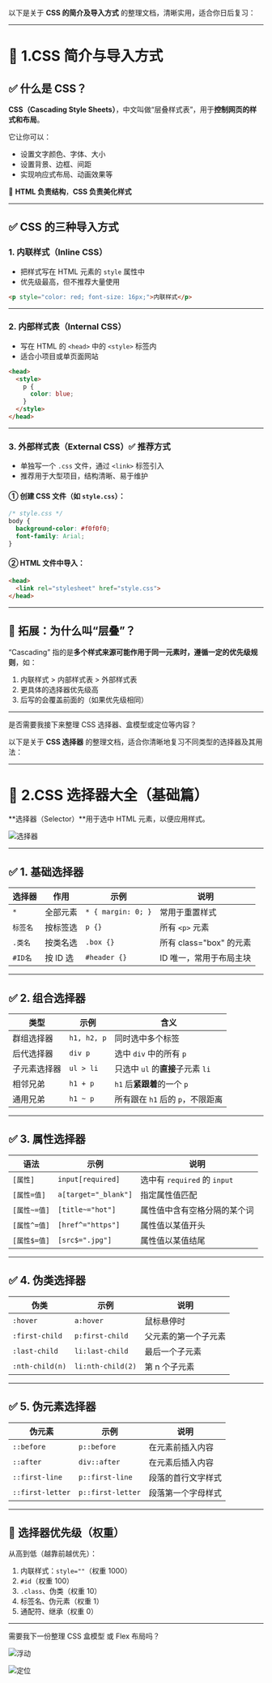 以下是关于 **CSS 的简介及导入方式** 的整理文档，清晰实用，适合你日后复习：

------

# 🎨 1.CSS 简介与导入方式

## ✅ 什么是 CSS？

**CSS（Cascading Style Sheets）**，中文叫做“层叠样式表”，用于**控制网页的样式和布局**。

它让你可以：

- 设置文字颜色、字体、大小
- 设置背景、边框、间距
- 实现响应式布局、动画效果等

📌 **HTML 负责结构**，**CSS 负责美化样式**

------

## ✅ CSS 的三种导入方式

### 1. **内联样式（Inline CSS）**

- 把样式写在 HTML 元素的 `style` 属性中
- 优先级最高，但不推荐大量使用

```html
<p style="color: red; font-size: 16px;">内联样式</p>
```

------

### 2. **内部样式表（Internal CSS）**

- 写在 HTML 的 `<head>` 中的 `<style>` 标签内
- 适合小项目或单页面网站

```html
<head>
  <style>
    p {
      color: blue;
    }
  </style>
</head>
```

------

### 3. **外部样式表（External CSS）✅ 推荐方式**

- 单独写一个 `.css` 文件，通过 `<link>` 标签引入
- 推荐用于大型项目，结构清晰、易于维护

#### ① 创建 CSS 文件（如 `style.css`）：

```css
/* style.css */
body {
  background-color: #f0f0f0;
  font-family: Arial;
}
```

#### ② HTML 文件中导入：

```html
<head>
  <link rel="stylesheet" href="style.css">
</head>
```

------

## 🧠 拓展：为什么叫“层叠”？

“Cascading” 指的是**多个样式来源可能作用于同一元素时，遵循一定的优先级规则**，如：

1. 内联样式 > 内部样式表 > 外部样式表
2. 更具体的选择器优先级高
3. 后写的会覆盖前面的（如果优先级相同）

------

是否需要我接下来整理 CSS 选择器、盒模型或定位等内容？

以下是关于 **CSS 选择器** 的整理文档，适合你清晰地复习不同类型的选择器及其用法：

------

# 🎯 2.CSS 选择器大全（基础篇）

**选择器（Selector）**用于选中 HTML 元素，以便应用样式。

![选择器](D:\Users\Desktop\md\前端\图片\选择器.png)

------

## ✅ 1. 基础选择器

| 选择器   | 作用     | 示例               | 说明                    |
| -------- | -------- | ------------------ | ----------------------- |
| `*`      | 全部元素 | `* { margin: 0; }` | 常用于重置样式          |
| `标签名` | 按标签选 | `p {}`             | 所有 `<p>` 元素         |
| `.类名`  | 按类名选 | `.box {}`          | 所有 class="box" 的元素 |
| `#ID名`  | 按 ID 选 | `#header {}`       | ID 唯一，常用于布局主块 |

------

## ✅ 2. 组合选择器

| 类型         | 示例        | 含义                              |
| ------------ | ----------- | --------------------------------- |
| 群组选择器   | `h1, h2, p` | 同时选中多个标签                  |
| 后代选择器   | `div p`     | 选中 `div` 中的所有 `p`           |
| 子元素选择器 | `ul > li`   | 只选中 `ul` 的**直接**子元素 `li` |
| 相邻兄弟     | `h1 + p`    | `h1` 后**紧跟着**的一个 `p`       |
| 通用兄弟     | `h1 ~ p`    | 所有跟在 `h1` 后的 `p`，不限距离  |

------

## ✅ 3. 属性选择器

| 语法         | 示例                 | 说明                         |
| ------------ | -------------------- | ---------------------------- |
| `[属性]`     | `input[required]`    | 选中有 `required` 的 `input` |
| `[属性=值]`  | `a[target="_blank"]` | 指定属性值匹配               |
| `[属性~=值]` | `[title~="hot"]`     | 属性值中含有空格分隔的某个词 |
| `[属性^=值]` | `[href^="https"]`    | 属性值以某值开头             |
| `[属性$=值]` | `[src$=".jpg"]`      | 属性值以某值结尾             |

------

## ✅ 4. 伪类选择器

| 伪类            | 示例              | 说明                 |
| --------------- | ----------------- | -------------------- |
| `:hover`        | `a:hover`         | 鼠标悬停时           |
| `:first-child`  | `p:first-child`   | 父元素的第一个子元素 |
| `:last-child`   | `li:last-child`   | 最后一个子元素       |
| `:nth-child(n)` | `li:nth-child(2)` | 第 n 个子元素        |

------

## ✅ 5. 伪元素选择器

| 伪元素           | 示例              | 说明               |
| ---------------- | ----------------- | ------------------ |
| `::before`       | `p::before`       | 在元素前插入内容   |
| `::after`        | `div::after`      | 在元素后插入内容   |
| `::first-line`   | `p::first-line`   | 段落的首行文字样式 |
| `::first-letter` | `p::first-letter` | 段落第一个字母样式 |

------

## 📌 选择器优先级（权重）

从高到低（越靠前越优先）：

1. 内联样式：`style=""`（权重 1000）
2. `#id`（权重 100）
3. `.class`、伪类（权重 10）
4. 标签名、伪元素（权重 1）
5. 通配符、继承（权重 0）

------

需要我下一份整理 CSS 盒模型 或 Flex 布局吗？

![浮动](D:\Users\Desktop\md\前端\图片\浮动.png)

![定位](D:\Users\Desktop\md\前端\图片\定位.png)